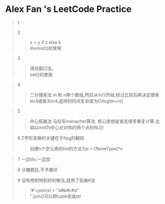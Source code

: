 # Alex Fan 's LeetCode Practice
>1

>2
>> x = y if z else k    
>> divmod()的使用

>3
>>滑动窗口法。  
set()的使用

>4
>>二分搜索法 m 和 n两个数组,然后从m/2开始,经过比较后再决定搜索m/4或者3m/4,这样的时间复杂度为O(log(m+n))

>5
>>中心拓展法 马拉车manacher算法.
核心思想是省去很多重复计算.比如以mid为中心点对称的两个点的RL[i]

>6 Z字形变换的关键在于flag的翻转.
>> 创建n个空元素的list的方法为a = [NoneType]*n

>7 一边div,一边加

>8 沙雕题目,不予置评


>9 没有想到特别好的解法,就用了拓展#法
>>'#'+join(x) = "a#b#c#d"   
>>''.join()可以把tuple变成str